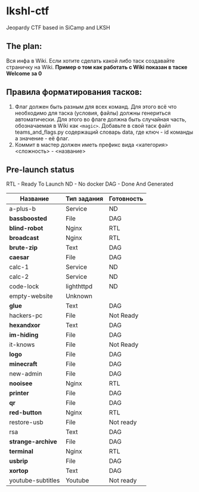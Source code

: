 # lkshl-ctf
Jeopardy CTF based in SiCamp and LKSH

## The plan:
Вся инфа в Wiki. Если хотите сделать какой либо таск создавайте страничку на Wiki. **Пример о том как работать с Wiki показан в таске Welcome за 0**

## Правила форматирования тасков:
1. Флаг должен быть разным для всех команд. Для этого всё что необходимо для таска (условия, файлы) должны генериться автоматически. Для этого во флаге должна быть случайная часть, обозначаемая в Wiki как `<magic>`. Добавьте в свой таск файл teams_and_flags.py содержащий словарь data, где ключ - id команды а значение - её флаг.
2. Коммит в мастер должен иметь префикс вида <категория> <сложность> - <название>


## Pre-launch status

RTL -  Ready To Launch
ND - No docker
DAG - Done And Generated

Название|Тип задания|Готовность
 ------ | --------- | -------- 
a-plus-b | Service | ND
**bassboosted** | File | DAG 
**blind-robot** | Nginx | RTL
**broadcast** | Nginx | RTL
**brute-zip** | Text | DAG
**caesar** | File | DAG
calc-1 | Service | ND
calc-2 | Service | ND
code-lock | lighthttpd | ND
empty-website | Unknown
**glue** | Text | DAG
hackers-pc | File | Not Ready
**hexandxor** | Text | DAG
**im-hiding** | File | DAG
it-knows | File | Not Ready
**logo** | File | DAG
**minecraft** | File | DAG
new-admin | File | DAG
**nooisee** | Nginx | RTL
**printer** | File | DAG
**qr** | File | DAG
**red-button** | Nginx | RTL
restore-usb | File | Not ready
rsa | Text | DAG
**strange-archive** | File | DAG
**terminal** | Nginx | RTL
**usbrip** | File | DAG
**xortop** | Text | DAG
youtube-subtitles | Youtube | Not ready